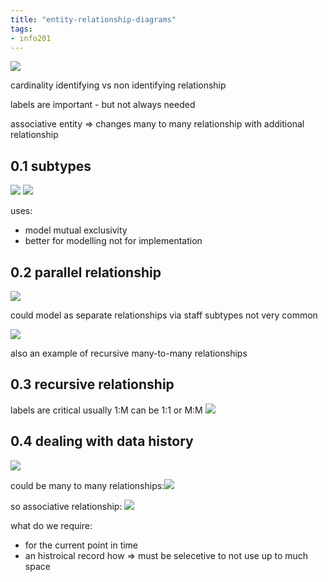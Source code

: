 ```yaml
---
title: "entity-relationship-diagrams"
tags: 
- info201
---
```


![](https://i.imgur.com/SIgTzZ5.png)

cardinality
identifying vs non identifying relationship

labels are important - but not always needed

associative entity => changes many to many relationship with additional relationship

## 0.1 subtypes
![](https://i.imgur.com/5sgPCxO.png)
![](https://i.imgur.com/Q0jMI3b.png)

uses:
- model mutual exclusivity
- better for modelling not for implementation

## 0.2 parallel relationship
![](https://i.imgur.com/UJXPI1l.png)

could model as separate relationships via staff subtypes
not very common

![](https://i.imgur.com/niEL1Y2.png)

also an example of recursive many-to-many relationships

## 0.3 recursive relationship
labels are critical
usually 1:M can be 1:1 or M:M
![](https://i.imgur.com/CaEgEkp.png)

## 0.4 dealing with data history
![](https://i.imgur.com/cohxggK.png)

could be many to many relationships:![](https://i.imgur.com/g4ynsh2.png)

so associative relationship: ![](https://i.imgur.com/NXxsJRl.png)

what do we require:
- for the current point in time
- an histroical record how ⇒ must be selecetive to not use up to much space